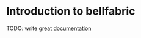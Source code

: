 # Introduction to bellfabric

TODO: write [great documentation](http://jacobian.org/writing/great-documentation/what-to-write/)
